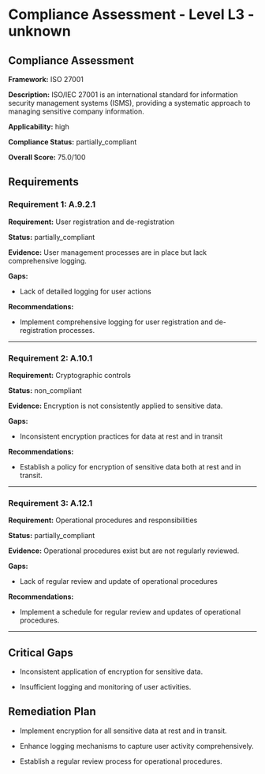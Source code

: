 # Compliance Assessment - Level L3 - unknown

## Compliance Assessment

**Framework:** ISO 27001

**Description:** ISO/IEC 27001 is an international standard for information security management systems (ISMS), providing a systematic approach to managing sensitive company information.

**Applicability:** high

**Compliance Status:** partially_compliant

**Overall Score:** 75.0/100

## Requirements

### Requirement 1: A.9.2.1

**Requirement:** User registration and de-registration

**Status:** partially_compliant

**Evidence:** User management processes are in place but lack comprehensive logging.

**Gaps:**
- Lack of detailed logging for user actions

**Recommendations:**
- Implement comprehensive logging for user registration and de-registration processes.

---

### Requirement 2: A.10.1

**Requirement:** Cryptographic controls

**Status:** non_compliant

**Evidence:** Encryption is not consistently applied to sensitive data.

**Gaps:**
- Inconsistent encryption practices for data at rest and in transit

**Recommendations:**
- Establish a policy for encryption of sensitive data both at rest and in transit.

---

### Requirement 3: A.12.1

**Requirement:** Operational procedures and responsibilities

**Status:** partially_compliant

**Evidence:** Operational procedures exist but are not regularly reviewed.

**Gaps:**
- Lack of regular review and update of operational procedures

**Recommendations:**
- Implement a schedule for regular review and updates of operational procedures.

---

## Critical Gaps

- Inconsistent application of encryption for sensitive data.

- Insufficient logging and monitoring of user activities.

## Remediation Plan

- Implement encryption for all sensitive data at rest and in transit.

- Enhance logging mechanisms to capture user activity comprehensively.

- Establish a regular review process for operational procedures.

